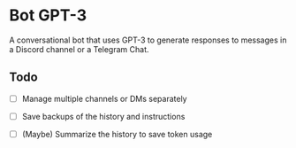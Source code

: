 # Bot GPT-3

A conversational bot that uses GPT-3 to generate responses to messages in a Discord channel or a Telegram Chat.

## Todo
- [ ] Manage multiple channels or DMs separately
- [ ] Save backups of the history and instructions
- [ ] (Maybe) Summarize the history to save token usage


